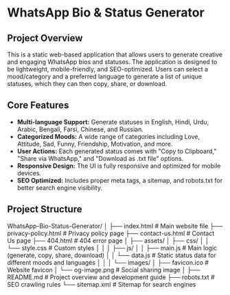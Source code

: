 # WhatsApp Bio & Status Generator

## Project Overview

This is a static web-based application that allows users to generate creative and engaging WhatsApp bios and statuses. The application is designed to be lightweight, mobile-friendly, and SEO-optimized. Users can select a mood/category and a preferred language to generate a list of unique statuses, which they can then copy, share, or download.

## Core Features

- **Multi-language Support:** Generate statuses in English, Hindi, Urdu, Arabic, Bengali, Farsi, Chinese, and Russian.
- **Categorized Moods:** A wide range of categories including Love, Attitude, Sad, Funny, Friendship, Motivation, and more.
- **User Actions:** Each generated status comes with "Copy to Clipboard," "Share via WhatsApp," and "Download as .txt file" options.
- **Responsive Design:** The UI is fully responsive and optimized for mobile devices.
- **SEO Optimized:** Includes proper meta tags, a sitemap, and robots.txt for better search engine visibility.

## Project Structure
WhatsApp-Bio-Status-Generator/
│
├── index.html                  # Main website file
├── privacy-policy.html         # Privacy policy page
├── contact-us.html             # Contact Us page
├── 404.html                    # 404 error page
│
├── assets/
│   ├── css/
│   │   └── style.css           # Custom styles
│   │
│   ├── js/
│   │   ├── main.js             # Main logic (generate, copy, share, download)
│   │   └── data.js             # Static status data for different moods and languages
│   │
│   └── images/
│       ├── favicon.ico         # Website favicon
│       └── og-image.png        # Social sharing image
│
├── README.md                   # Project overview and development guide
├── robots.txt                  # SEO crawling rules
└── sitemap.xml                 # Sitemap for search engines